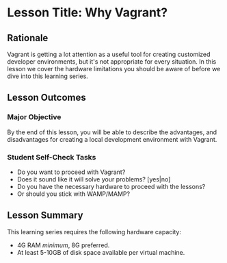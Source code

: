 # Lesson Title: Why Vagrant?

## Rationale

Vagrant is getting a lot attention as a useful tool for creating customized developer environments, but it's not appropriate for every situation. In this lesson we cover the hardware limitations you should be aware of before we dive into this learning series.

## Lesson Outcomes

### Major Objective

By the end of this lesson, you will be able to describe the advantages, and disadvantages for creating a local development environment with Vagrant.

### Student Self-Check Tasks

- Do you want to proceed with Vagrant?
- Does it sound like it will solve your problems? [yes|no] 
- Do you have the necessary hardware to proceed with the lessons?
- Or should you stick with WAMP/MAMP?

## Lesson Summary

This learning series requires the following hardware capacity:

- 4G RAM *minimum*, 8G preferred. 
- At least 5-10GB of disk space available per virtual machine.
